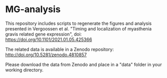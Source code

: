 # MG-analysis

This repository includes scripts to regenerate the figures and analysis presented in Vergoossen et al. "Timing and localization of myasthenia gravis related gene expression", doi: https://doi.org/10.1101/2021.01.05.425366

The related data is available in a Zenodo repository: http://doi.org/10.5281/zenodo.4810857

Please download the data from Zenodo and place in a "data" folder in your working directory.
